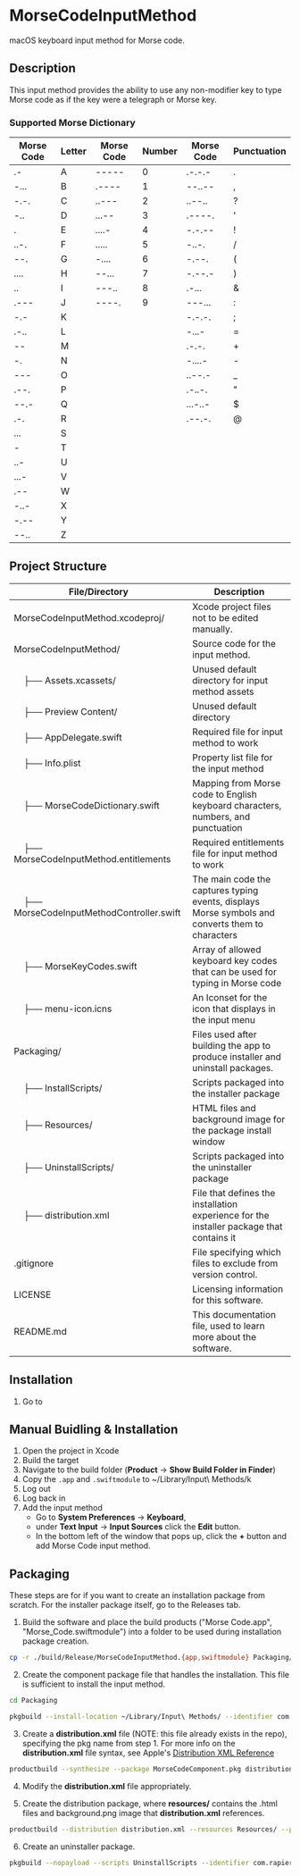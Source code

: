 # MorseCodeInputMethod
macOS keyboard input method for Morse code.

## Description
This input method provides the ability to use any non-modifier key to type Morse code as if the key were a telegraph or Morse key.

### Supported Morse Dictionary
| Morse Code | Letter | Morse Code | Number | Morse Code | Punctuation |
|------------|--------|------------|--------|------------|-------------|
| .-         | A      | -----      | 0      | .-.-.-     | .           |
| -...       | B      | .----      | 1      | --..--     | ,           |
| -.-.       | C      | ..---      | 2      | ..--..     | ?           |
| -..        | D      | ...--      | 3      | .----.     | '           |
| .          | E      | ....-      | 4      | -.-.--     | !           |
| ..-.       | F      | .....      | 5      | -..-.      | /           |
| --.        | G      | -....      | 6      | -.--.      | (           |
| ....       | H      | --...      | 7      | -.--.-     | )           |
| ..         | I      | ---..      | 8      | .-...      | &           |
| .---       | J      | ----.      | 9      | ---...     | :           |
| -.-        | K      |            |        | -.-.-.     | ;           |
| .-..       | L      |            |        | -...-      | =           |
| --         | M      |            |        | .-.-.      | +           |
| -.         | N      |            |        | -....-     | -           |
| ---        | O      |            |        | ..--.-     | _           |
| .--.       | P      |            |        | .-..-.     | "           |
| --.-       | Q      |            |        | ...-..-    | $           |
| .-.        | R      |            |        | .--.-.     | @           |
| ...        | S      |            |        |            |             |
| -          | T      |            |        |            |             |
| ..-        | U      |            |        |            |             |
| ...-       | V      |            |        |            |             |
| .--        | W      |            |        |            |             |
| -..-       | X      |            |        |            |             |
| -.--       | Y      |            |        |            |             |
| --..       | Z      |            |        |            |             |

## Project Structure

| File/Directory | Description |
|----------------|-------------|
| MorseCodeInputMethod.xcodeproj/ | Xcode project files not to be edited manually. |
| MorseCodeInputMethod/ | Source code for the input method. |
| &nbsp;&nbsp;&nbsp;&nbsp;├── Assets.xcassets/ | Unused default directory for input method assets |
| &nbsp;&nbsp;&nbsp;&nbsp;├── Preview Content/ | Unused default directory |
| &nbsp;&nbsp;&nbsp;&nbsp;├── AppDelegate.swift | Required file for input method to work |
| &nbsp;&nbsp;&nbsp;&nbsp;├── Info.plist | Property list file for the input method |
| &nbsp;&nbsp;&nbsp;&nbsp;├── MorseCodeDictionary.swift | Mapping from Morse code to English keyboard characters, numbers, and punctuation |
| &nbsp;&nbsp;&nbsp;&nbsp;├── MorseCodeInputMethod.entitlements | Required entitlements file for input method to work |
| &nbsp;&nbsp;&nbsp;&nbsp;├── MorseCodeInputMethodController.swift | The main code the captures typing events, displays Morse symbols and converts them to characters |
| &nbsp;&nbsp;&nbsp;&nbsp;├── MorseKeyCodes.swift | Array of allowed keyboard key codes that can be used for typing in Morse code |
| &nbsp;&nbsp;&nbsp;&nbsp;├── menu-icon.icns | An Iconset for the icon that displays in the input menu |
| Packaging/ | Files used after building the app to produce installer and uninstall packages. |
| &nbsp;&nbsp;&nbsp;&nbsp;├── InstallScripts/ | Scripts packaged into the installer package |
| &nbsp;&nbsp;&nbsp;&nbsp;├── Resources/ | HTML files and background image for the package install window |
| &nbsp;&nbsp;&nbsp;&nbsp;├── UninstallScripts/ | Scripts packaged into the uninstaller package |
| &nbsp;&nbsp;&nbsp;&nbsp;├── distribution.xml | File that defines the installation experience for the installer package that contains it |
| .gitignore | File specifying which files to exclude from version control. |
| LICENSE | Licensing information for this software. |
| README.md | This documentation file, used to learn more about the software. |

## Installation

1. Go to 

## Manual Buidling & Installation

1. Open the project in Xcode
2. Build the target
3. Navigate to the build folder (**Product** -> **Show Build Folder in Finder**)
4. Copy the `.app` and `.swiftmodule` to ~/Library/Input\ Methods/k
5. Log out
6. Log back in
7. Add the input method
   - Go to **System Preferences** -> **Keyboard**,
   - under **Text Input** -> **Input Sources** click the **Edit** button.
   - In the bottom left of the window that pops up, click the **+** button and add Morse Code input method.

## Packaging

These steps are for if you want to create an installation package from scratch. For the installer package itself, go to the Releases tab.

1. Build the software and place the build products ("Morse Code.app", "Morse_Code.swiftmodule") into a folder to be used during installation package creation.
```bash
cp -r ./build/Release/MorseCodeInputMethod.{app,swiftmodule} Packaging/install-files/
```

2. Create the component package file that handles the installation. This file is sufficient to install the input method.
```bash
cd Packaging
```
```bash
pkgbuild --install-location ~/Library/Input\ Methods/ --identifier com.rapierevite.inputmethod.MorseCodeInputMethod --version 1.0 --root install-files/ --scripts InstallScripts/ MorseCodeComponent.pkg
```

3. Create a **distribution.xml** file (NOTE: this file already exists in the repo), specifying the pkg name from step 1. For more info on the **distribution.xml** file syntax, see Apple's [Distribution XML Reference](https://developer.apple.com/library/archive/documentation/DeveloperTools/Reference/DistributionDefinitionRef/Chapters/Distribution_XML_Ref.html#//apple_ref/doc/uid/TP40005370-CH100-SW20)
```bash
productbuild --synthesize --package MorseCodeComponent.pkg distribution.xml
```

4. Modify the **distribution.xml** file appropriately.

5. Create the distribution package, where **resources/** contains the .html files and background.png image that **distribution.xml** references.
```bash
productbuild --distribution distribution.xml --resources Resources/ --package-path . MorseCodeInputMethodInstaller.pkg
```

6. Create an uninstaller package.
```bash
pkgbuild --nopayload --scripts UninstallScripts --identifier com.rapierevite.inputmethod.MorseCodeInputMethod --version 1.0 MorseCodeInputMethodUninstaller.pkg
```

